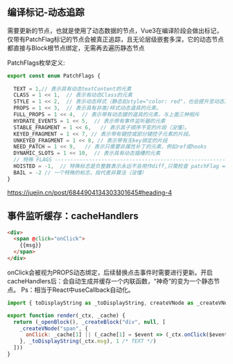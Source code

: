 ## 编译标记-动态追踪

需要更新的节点，也就是使用了动态数据的节点，Vue3在编译阶段会做出标记，仅带有PatchFlag标记的节点会被真正追踪，且无论层级嵌套多深，它的动态节点都直接与Block根节点绑定，无需再去遍历静态节点

PatchFlags枚举定义:
```js
export const enum PatchFlags {
  
  TEXT = 1,// 表示具有动态textContent的元素
  CLASS = 1 << 1,  // 表示有动态Class的元素
  STYLE = 1 << 2,  // 表示动态样式（静态如style="color: red"，也会提升至动态）
  PROPS = 1 << 3,  // 表示具有非类/样式动态道具的元素。
  FULL_PROPS = 1 << 4,  // 表示带有动态键的道具的元素，与上面三种相斥
  HYDRATE_EVENTS = 1 << 5,  // 表示带有事件监听器的元素
  STABLE_FRAGMENT = 1 << 6,   // 表示其子顺序不变的片段（没懂）。 
  KEYED_FRAGMENT = 1 << 7, // 表示带有键控或部分键控子元素的片段。
  UNKEYED_FRAGMENT = 1 << 8, // 表示带有无key绑定的片段
  NEED_PATCH = 1 << 9,   // 表示只需要非属性补丁的元素，例如ref或hooks
  DYNAMIC_SLOTS = 1 << 10,  // 表示具有动态插槽的元素
  // 特殊 FLAGS -------------------------------------------------------------
  HOISTED = -1,  // 特殊标志是负整数表示永远不会用作diff,只需检查 patchFlag === FLAG.
  BAIL = -2 // 一个特殊的标志，指代差异算法（没懂）
}

```

https://juejin.cn/post/6844904134303301645#heading-4

## 事件监听缓存：cacheHandlers

```html
<div>
  <span @click="onClick">
    {{msg}}
  </span>
</div>
```
onClick会被视为PROPS动态绑定，后续替换点击事件时需要进行更新。开启cacheHandlers后：会自动生成并缓存一个内联函数，“神奇”的变为一个静态节点。 Ps：相当于React中useCallback自动化。

```js
import { toDisplayString as _toDisplayString, createVNode as _createVNode, openBlock as _openBlock, createBlock as _createBlock } from "vue"

export function render(_ctx, _cache) {
  return (_openBlock(), _createBlock("div", null, [
    _createVNode("span", {
      onClick: _cache[1] || (_cache[1] = $event => (_ctx.onClick($event)))
    }, _toDisplayString(_ctx.msg), 1 /* TEXT */)
  ]))
}

```